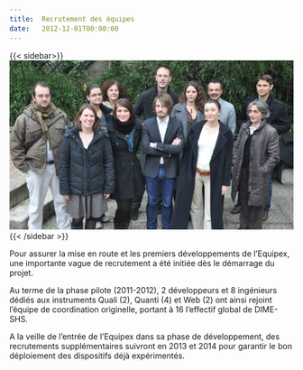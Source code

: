 ```yaml
---
title:  Recrutement des équipes
date:   2012-12-01T00:00:00
---
```

{{< sidebar>}}
![Équipe DIME-SHS](/img/actualites/equipe-01.jpg)
{{< /sidebar >}}

Pour assurer la mise en route et les premiers développements de l’Equipex, une importante vague de recrutement a été initiée dès le démarrage du projet.

Au terme de la phase pilote (2011-2012), 2 développeurs et 8 ingénieurs dédiés aux instruments Quali (2), Quanti (4) et Web (2) ont ainsi rejoint l’équipe de coordination originelle, portant à 16 l’effectif global de DIME-SHS.

A la veille de l’entrée de l’Equipex dans sa phase de développement, des recrutements supplémentaires suivront en 2013 et 2014 pour garantir le bon déploiement des dispositifs déjà expérimentés.

